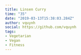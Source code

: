 ```yaml
---
title: Linsen Curry
time: "35"
date: "2019-03-13T15:38:03.284Z"
author: vquynh
social: https://github.com/vquynh 
tags:
- Vegetarian
- Vegan
- Fitness
---
```


<!-- Content here -->
